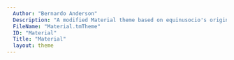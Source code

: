 ```yaml
---
  Author: "Bernardo Anderson"
  Description: "A modified Material theme based on equinusocio's original"
  FileName: "Material.tmTheme"
  ID: "Material"
  Title: "Material"
  layout: theme
---
```

  